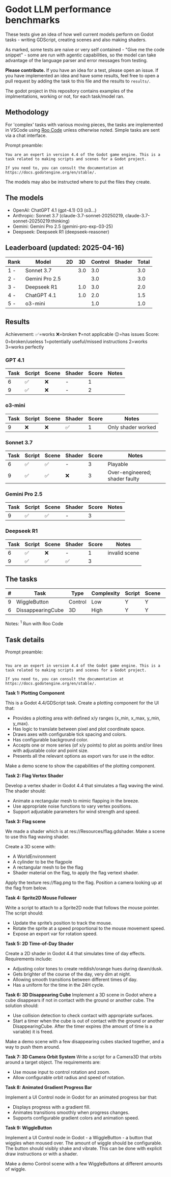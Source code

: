 # Godot LLM performance benchmarks

These tests give an idea of how well current models perform on Godot tasks - writing GDScript, creating scenes and also making shaders.

As marked, some tests are naive or very self contained - "Give me the code snippet" - some are run with agentic capabilities, so the model can take advantage of the language parser and error messages from testing. 

**Please contribute.** If you have an idea for a test, please open an issue. If you have implemented an idea and have some results, feel free to open a pull request by adding the task to this file and the results to `results/`.

The godot project in this repository contains examples of the implmentations, working or not, for each task/model ran.

## Methodology

For 'complex' tasks with various moving pieces, the tasks are implemented in VSCode using [Roo Code](https://github.com/RooVetGit/Roo-Code) unless otherwise noted. Simple tasks are sent via a chat interface.

Prompt preamble:
```
You are an expert in version 4.4 of the Godot game engine. This is a task related to making scripts and scenes for a Godot project.

If you need to, you can consult the documentation at https://docs.godotengine.org/en/stable/.
```
The models may also be instructed where to put the files they create.

## The models

- OpenAI: ChatGPT 4.1 (gpt-4.1) O3 (o3...)
- Anthropic: Sonnet 3.7 (claude-3.7-sonnet-20250219, claude-3.7-sonnet-20250219:thinking)
- Gemini: Gemini Pro 2.5 (gemini-pro-exp-03-25)
- Deepseek: Deepseek R1 (deepseek-reasoner)

## Leaderboard (updated: 2025-04-16)

| Rank | Model      | 2D | 3D | Control | Shader | Total |
|------|------------|----|----|---------|--------|-------|
| 1 - | Sonnet 3.7 |  | 3.0 | 3.0 |  | 3.0 |
| 2 - | Gemini Pro 2.5 |  |  | 3.0 |  | 3.0 |
| 3 - | Deepseek R1 |  | 1.0 | 3.0 |  | 2.0 |
| 4 - | ChatGPT 4.1 |  | 1.0 | 2.0 |  | 1.5 |
| 5 - | o3-mini |  |  | 1.0 |  | 1.0 |




## Results

Achievement: ✅=works  ❌=broken  ❓=not applicable 😐=has issues
Score: 0=broken/useless 1=potentially useful/missed instructions 2=works 3=works perfectly

### GPT 4.1

| Task | Script | Scene | Shader | Score |  Notes |
|------|--------|-------|--------|-------|--------|
| 6 | ✅ | ❌ | - | 1 |  |
| 9 | ✅ | ❌ | - | 2 |  |




### o3-mini

| Task | Script | Scene | Shader | Score |  Notes |
|------|--------|-------|--------|-------|--------|
| 9 | ❌ | ❌ | ✅ | 1 | Only shader worked |




### Sonnet 3.7

| Task | Script | Scene | Shader | Score |  Notes |
|------|--------|-------|--------|-------|--------|
| 6 | ✅ | ✅ | - | 3 | Playable |
| 9 | ✅ | ✅ | ❌ | 3 | Over-engineered; shader faulty |




### Gemini Pro 2.5

| Task | Script | Scene | Shader | Score |  Notes |
|------|--------|-------|--------|-------|--------|
| 9 | ✅ | ✅ | - | 3 |  |




### Deepseek R1

| Task | Script | Scene | Shader | Score |  Notes |
|------|--------|-------|--------|-------|--------|
| 6 | ✅ | ❌ | - | 1 | invalid scene |
| 9 | ✅ | ✅ | ✅ | 3 |  |





## The tasks

| # | Task         | Type    | Complexity | Script | Scene | Shader | Notes |
|---|--------------|---------|------------|--------|-------|--------|-------|
| 9 | WiggleButton | Control | Low        | Y      | Y     | Y      | 1     |
| 6 | DissappearingCube | 3D | High | Y      | Y     | N      | 1    |

Notes: <sup>1</sup> Run with Roo Code

## Task details

Prompt preamble:
```

You are an expert in version 4.4 of the Godot game engine. This is a task related to making scripts and scenes for a Godot project.

If you need to, you can consult the documentation at https://docs.godotengine.org/en/stable/.

```

**Task 1: Plotting Component**

This is a Godot 4.4/GDScript task. Create a plotting component for the UI that:

- Provides a plotting area with defined x/y ranges (x_min, x_max, y_min, y_max).
- Has logic to translate between pixel and plot coordinate space.
- Draws axes with configurable tick spacing and colors.
- Has configurable background color.
- Accepts one or more series (of x/y points) to plot as points and/or lines with adjustable color and point size.
- Presents all the relevant options as export vars for use in the editor.

Make a demo scene to show the capabilities of the plotting component.

**Task 2: Flag Vertex Shader**

Develop a vertex shader in Godot 4.4 that simulates a flag waving the wind. The shader should:

- Animate a rectangular mesh to mimic flapping in the breeze.
- Use appropriate noise functions to vary vertex positions.
- Support adjustable parameters for wind strength and speed.

**Task 3: Flag scene**

We made a shader which is at res://Resources/flag.gdshader. Make a scene to use this flag waving shader. 

Create a 3D scene with:
- A WorldEnvironment
- A cylinder to be the flagpole
- A rectangular mesh to be the flag
- Shader material on the flag, to apply the flag vertext shader.

Apply the texture res://flag.png to the flag. Position a camera looking up at the flag from below.

**Task 4: Sprite2D Mouse Follower**

Write a script to attach to a Sprite2D node that follows the mouse pointer. The script should:

 - Update the sprite’s position to track the mouse.
 - Rotate the sprite at a speed proportional to the mouse movement speed.
 - Expose an export var for rotation speed.

**Task 5: 2D Time-of-Day Shader**

Create a 2D shader in Godot 4.4 that simulates time of day effects. Requirements include:

 - Adjusting color tones to create reddish/orange hues during dawn/dusk.
 - Gets brighter of the course of the day, very dim at night.
 - Allowing smooth transitions between different times of day.
 - Has a uniform for the time in the 24H cycle.

**Task 6: 3D Disappearing Cube**
Implement a 3D scene in Godot where a cube disappears if not in contact with the ground or another cube. The solution should:

 - Use collision detection to check contact with appropriate surfaces.
 - Start a timer when the cube is out of contact with the ground or another DisappearingCube. After the timer expires (the amount of time is a variable) it is freed.

Make a demo scene with a few disappearing cubes stacked together, and a way to push them around.

**Task 7: 3D Camera Orbit System**
Write a script for a Camera3D that orbits around a target object. The requirements are:

 - Use mouse input to control rotation and zoom.
 - Allow configurable orbit radius and speed of rotation.

**Task 8: Animated Gradient Progress Bar**

Implement a UI Control node in Godot for an animated progress bar that:

 - Displays progress with a gradient fill.
 - Animates transitions smoothly when progress changes.
 - Supports configurable gradient colors and animation speed.

**Task 9: WiggleButton**

Implement a UI Control node in Godot - a WiggleButton - a button that wiggles when moused over. The amount of wiggle should be configurable. The button should visibly shake and vibrate. This can be done with explicit draw instructions or with a shader.

Make a demo Control scene with a few WiggleButtons at different amounts of wiggle.
